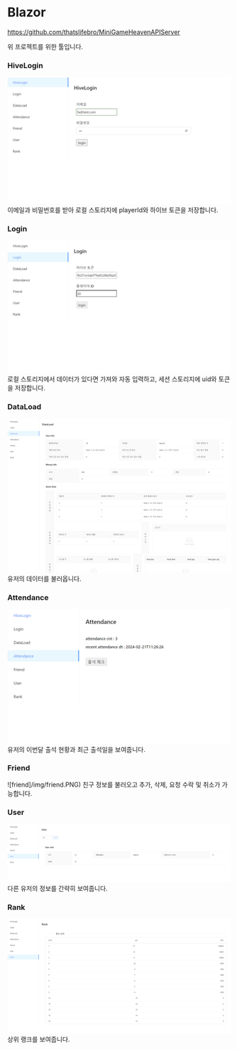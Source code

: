 # Blazor

https://github.com/thatslifebro/MiniGameHeavenAPIServer

위 프로젝트를 위한 툴입니다.

### HiveLogin

![hivelogin](img/hivelogin.PNG)
이메일과 비밀번호를 받아 로컬 스토리지에 playerId와 하이브 토큰을 저장합니다.

### Login

![login](img/login.PNG)
로컬 스토리지에서 데이터가 있다면 가져와 자동 입력하고, 세션 스토리지에 uid와 토큰을 저장합니다.

### DataLoad

![dataload](img/dataload.PNG)
유저의 데이터를 불러옵니다.

### Attendance

![attendance](img/attendance.PNG)
유저의 이번달 출석 현황과 최근 출석일을 보여줍니다.

### Friend

![friend]/img/friend.PNG)
친구 정보를 불러오고 추가, 삭제, 요청 수락 및 취소가 가능합니다.

### User

![user](img/user.PNG)
다른 유저의 정보를 간략히 보여줍니다.

### Rank

![rank](img/rank.PNG)
상위 랭크를 보여줍니다.
